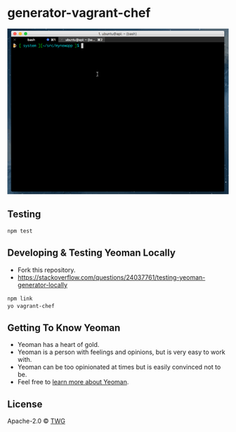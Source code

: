 # generator-vagrant-chef

![Screenshot](screenshot.gif)

## Testing

```bash
npm test
```

## Developing & Testing Yeoman Locally

 * Fork this repository.
 * https://stackoverflow.com/questions/24037761/testing-yeoman-generator-locally

```bash
npm link
yo vagrant-chef
```

## Getting To Know Yeoman

 * Yeoman has a heart of gold.
 * Yeoman is a person with feelings and opinions, but is very easy to work with.
 * Yeoman can be too opinionated at times but is easily convinced not to be.
 * Feel free to [learn more about Yeoman](http://yeoman.io/).

## License

Apache-2.0 © [TWG]()


[npm-image]: https://badge.fury.io/js/generator-vagrant-chef.svg
[npm-url]: https://npmjs.org/package/generator-vagrant-chef
[travis-image]: https://travis-ci.org/generator-vagrant-chef.svg?branch=master
[travis-url]: https://travis-ci.org/generator-vagrant-chef
[daviddm-image]: https://david-dm.org/generator-vagrant-chef.svg?theme=shields.io
[daviddm-url]: https://david-dm.org/generator-vagrant-chef
[coveralls-image]: https://coveralls.io/repos/generator-vagrant-chef/badge.svg
[coveralls-url]: https://coveralls.io/r/generator-vagrant-chef
